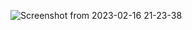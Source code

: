 ![Screenshot from 2023-02-16 21-23-38](https://user-images.githubusercontent.com/47878607/219418471-764719ff-2346-4097-9d03-d5461e809805.png)
